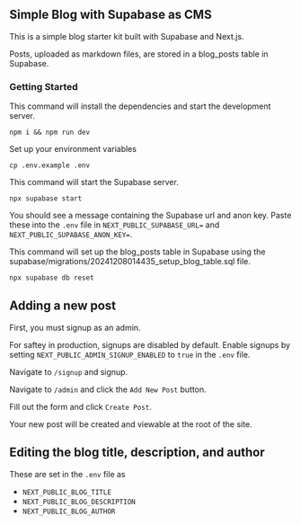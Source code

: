 ## Simple Blog with Supabase as CMS
This is a simple blog starter kit built with Supabase and Next.js.

Posts, uploaded as markdown files, are stored in a blog_posts table in Supabase.

### Getting Started
This command will install the dependencies and start the development server.
```
npm i && npm run dev
```
Set up your environment variables
```
cp .env.example .env
```
This command will start the Supabase server.
```
npx supabase start
```
You should see a message containing the Supabase url and anon key. Paste these into the `.env` file in `NEXT_PUBLIC_SUPABASE_URL=` and `NEXT_PUBLIC_SUPABASE_ANON_KEY=`.

This command will set up the blog_posts table in Supabase using the supabase/migrations/20241208014435_setup_blog_table.sql file.
```bash
npx supabase db reset
```

## Adding a new post
First, you must signup as an admin.

For saftey in production, signups are disabled by default. Enable signups by setting `NEXT_PUBLIC_ADMIN_SIGNUP_ENABLED` to `true` in the `.env` file.

Navigate to `/signup` and signup.

Navigate to `/admin` and click the `Add New Post` button.

Fill out the form and click `Create Post`.

Your new post will be created and viewable at the root of the site.

## Editing the blog title, description, and author
These are set in the `.env` file as 
* `NEXT_PUBLIC_BLOG_TITLE`
* `NEXT_PUBLIC_BLOG_DESCRIPTION`
* `NEXT_PUBLIC_BLOG_AUTHOR`